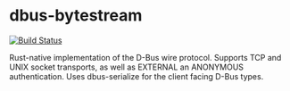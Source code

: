 # dbus-bytestream

[![Build Status](https://travis-ci.org/srwalter/dbus-bytestream.svg?branch=master)](https://travis-ci.org/srwalter/dbus-bytestream)

Rust-native implementation of the D-Bus wire protocol.  Supports TCP and
UNIX socket transports, as well as EXTERNAL an ANONYMOUS authentication.
Uses dbus-serialize for the client facing D-Bus types.
